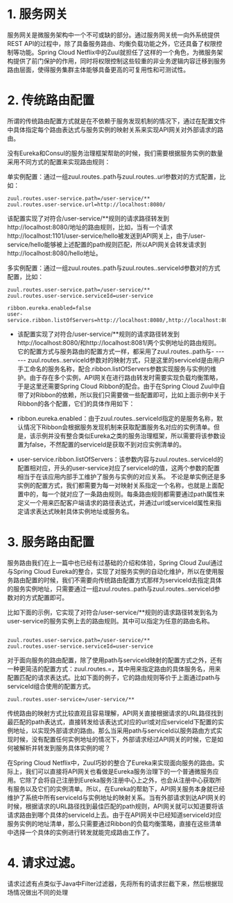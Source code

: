 # 1. 服务网关
服务网关是微服务架构中一个不可或缺的部分。通过服务网关统一向外系统提供REST API的过程中，除了具备服务路由、均衡负载功能之外，它还具备了权限控制等功能。Spring Cloud Netflix中的Zuul就担任了这样的一个角色，为微服务架构提供了前门保护的作用，同时将权限控制这些较重的非业务逻辑内容迁移到服务路由层面，使得服务集群主体能够具备更高的可复用性和可测试性。
# 2. 传统路由配置
所谓的传统路由配置方式就是在不依赖于服务发现机制的情况下，通过在配置文件中具体指定每个路由表达式与服务实例的映射关系来实现API网关对外部请求的路由。

没有Eureka和Consul的服务治理框架帮助的时候，我们需要根据服务实例的数量采用不同方式的配置来实现路由规则：

单实例配置：通过一组zuul.routes.<route>.path与zuul.routes.<route>.url参数对的方式配置，比如：
```
zuul.routes.user-service.path=/user-service/**
zuul.routes.user-service.url=http://localhost:8080/
```
该配置实现了对符合/user-service/**规则的请求路径转发到http://localhost:8080/地址的路由规则，比如，当有一个请求http://localhost:1101/user-service/hello被发送到API网关上，由于/user-service/hello能够被上述配置的path规则匹配，所以API网关会转发请求到http://localhost:8080/hello地址。

多实例配置：通过一组zuul.routes.<route>.path与zuul.routes.<route>.serviceId参数对的方式配置，比如：
```
zuul.routes.user-service.path=/user-service/**
zuul.routes.user-service.serviceId=user-service
```

```
ribbon.eureka.enabled=false
user-service.ribbon.listOfServers=http://localhost:8080/,http://localhost:8081/
```
- 该配置实现了对符合/user-service/**规则的请求路径转发到http://localhost:8080/和http://localhost:8081/两个实例地址的路由规则。它的配置方式与服务路由的配置方式一样，都采用了zuul.routes.<route>.path与- ------ 
zuul.routes.<route>.serviceId参数对的映射方式，只是这里的serviceId是由用户手工命名的服务名称，配合<serviceId>.ribbon.listOfServers参数实现服务与实例的维护。由于存在多个实例，API网关在进行路由转发时需要实现负载均衡策略，于是这里还需要Spring Cloud Ribbon的配合。由于在Spring Cloud Zuul中自带了对Ribbon的依赖，所以我们只需要做一些配置即可，比如上面示例中关于Ribbon的各个配置，它们的具体作用如下：

- ribbon.eureka.enabled：由于zuul.routes.<route>.serviceId指定的是服务名称，默认情况下Ribbon会根据服务发现机制来获取配置服务名对应的实例清单。但是，该示例并没有整合类似Eureka之类的服务治理框架，所以需要将该参数设置为false，不然配置的serviceId是获取不到对应实例清单的。

- user-service.ribbon.listOfServers：该参数内容与zuul.routes.<route>.serviceId的配置相对应，开头的user-service对应了serviceId的值，这两个参数的配置相当于在该应用内部手工维护了服务与实例的对应关系。
不论是单实例还是多实例的配置方式，我们都需要为每一对映射关系指定一个名称，也就是上面配置中的<route>，每一个<route>就对应了一条路由规则。每条路由规则都需要通过path属性来定义一个用来匹配客户端请求的路径表达式，并通过url或serviceId属性来指定请求表达式映射具体实例地址或服务名。

# 3. 服务路由配置
服务路由我们在上一篇中也已经有过基础的介绍和体验，Spring Cloud Zuul通过与Spring Cloud Eureka的整合，实现了对服务实例的自动化维护，所以在使用服务路由配置的时候，我们不需要向传统路由配置方式那样为serviceId去指定具体的服务实例地址，只需要通过一组zuul.routes.<route>.path与zuul.routes.<route>.serviceId参数对的方式配置即可。

比如下面的示例，它实现了对符合/user-service/**规则的请求路径转发到名为user-service的服务实例上去的路由规则。其中<route>可以指定为任意的路由名称。
```

zuul.routes.user-service.path=/user-service/**
zuul.routes.user-service.serviceId=user-service
```
对于面向服务的路由配置，除了使用path与serviceId映射的配置方式之外，还有一种更简洁的配置方式：zuul.routes.<serviceId>=<path>，其中<serviceId>用来指定路由的具体服务名，<path>用来配置匹配的请求表达式。比如下面的例子，它的路由规则等价于上面通过path与serviceId组合使用的配置方式。

```
zuul.routes.user-service=/user-service/**
```
传统路由的映射方式比较直观且容易理解，API网关直接根据请求的URL路径找到最匹配的path表达式，直接转发给该表达式对应的url或对应serviceId下配置的实例地址，以实现外部请求的路由。那么当采用path与serviceId以服务路由方式实现时候，没有配置任何实例地址的情况下，外部请求经过API网关的时候，它是如何被解析并转发到服务具体实例的呢？

在Spring Cloud Netflix中，Zuul巧妙的整合了Eureka来实现面向服务的路由。实际上，我们可以直接将API网关也看做是Eureka服务治理下的一个普通微服务应用。它除了会将自己注册到Eureka服务注册中心上之外，也会从注册中心获取所有服务以及它们的实例清单。所以，在Eureka的帮助下，API网关服务本身就已经维护了系统中所有serviceId与实例地址的映射关系。当有外部请求到达API网关的时候，根据请求的URL路径找到最佳匹配的path规则，API网关就可以知道要将该请求路由到哪个具体的serviceId上去。由于在API网关中已经知道serviceId对应服务实例的地址清单，那么只需要通过Ribbon的负载均衡策略，直接在这些清单中选择一个具体的实例进行转发就能完成路由工作了。

# 4. 请求过滤。
请求过滤有点类似于Java中Filter过滤器，先将所有的请求拦截下来，然后根据现场情况做出不同的处理